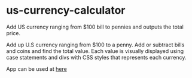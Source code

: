 # us-currency-calculator
Add US currency ranging from $100 bill to pennies and outputs the total price.

Add up U.S currency ranging from $100 to a penny. 
Add or subtract bills and coins and find the total value. 
Each value is visually displayed using case statements and divs with CSS styles that represents each currency.

App can be used at [here](https://jwong421.github.io/us-currency-calculator)
